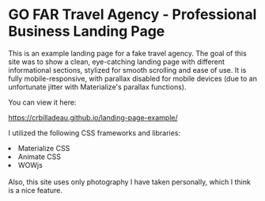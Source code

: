 # GO FAR Travel Agency - Professional Business Landing Page

This is an example landing page for a fake travel agency. The goal of this site was to show a clean, 
eye-catching landing page with different informational sections, stylized for smooth scrolling and ease of use. 
It is fully mobile-responsive, with parallax disabled for mobile devices (due to an unfortunate jitter with Materialize's 
parallax functions).

You can view it here:

https://crbilladeau.github.io/landing-page-example/

I utilized the following CSS frameworks and libraries:

<li>Materialize CSS</li>
<li>Animate CSS</li>
<li>WOWjs</li>
<br>
Also, this site uses only photography I have taken personally, which I think is a nice feature.
